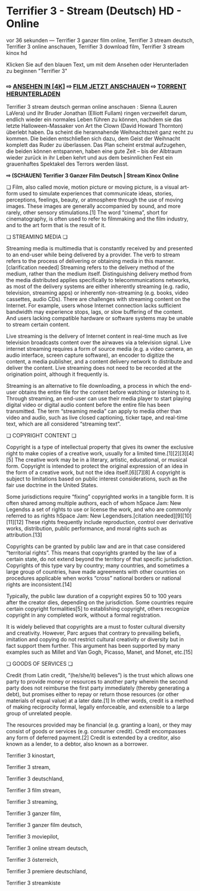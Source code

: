 # Terrifier 3 - Stream (Deutsch) HD - Online
vor 36 sekunden — Terrifier 3 ganzer film online, Terrifier 3 stream deutsch, Terrifier 3 online anschauen, Terrifier 3 download film, Terrifier 3 stream kinox hd

Klicken Sie auf den blauen Text, um mit dem Ansehen oder Herunterladen zu beginnen "Terrifier 3"

### ⇨ [ANSEHEN IN [4K]](https://t.co/4JEHjXcVpz) ⇨ [FILM JETZT ANSCHAUEN](https://t.co/4JEHjXcVpz) ⇨ [TORRENT HERUNTERLADEN](https://t.co/4JEHjXcVpz)

Terrifier 3 stream deutsch german online anschauen : Sienna (Lauren LaVera) und ihr Bruder Jonathan (Elliott Fullam) ringen verzweifelt darum, endlich wieder ein normales Leben führen zu können, nachdem sie das letzte Halloween-Massaker von Art the Clown (David Howard Thornton) überlebt haben. Da scheint die herannahende Weihnachtszeit ganz recht zu kommen. Die beiden entschließen sich dazu, dem Geist der Weihnacht komplett das Ruder zu überlassen. Das Plan scheint erstmal aufzugehen, die beiden können entspannen, haben eine gute Zeit – bis der Albtraum wieder zurück in ihr Leben kehrt und aus dem besinnlichen Fest ein grauenhaftes Spektakel des Terrors werden lässt.

**⇨ (SCHAUEN) Terrifier 3 Ganzer Film Deutsch | Stream Kinox Online**

❏ Film, also called movie, motion picture or moving picture, is a visual art-form used to simulate experiences that communicate ideas, stories, perceptions, feelings, beauty, or atmosphere through the use of moving images. These images are generally accompanied by sound, and more rarely, other sensory stimulations.[1] The word “cinema”, short for cinematography, is often used to refer to filmmaking and the film industry, and to the art form that is the result of it.

❏ STREAMING MEDIA ❏

Streaming media is multimedia that is constantly received by and presented to an end-user while being delivered by a provider. The verb to stream refers to the process of delivering or obtaining media in this manner.[clarification needed] Streaming refers to the delivery method of the medium, rather than the medium itself. Distinguishing delivery method from the media distributed applies specifically to telecommunications networks, as most of the delivery systems are either inherently streaming (e.g. radio, television, streaming apps) or inherently non-streaming (e.g. books, video cassettes, audio CDs). There are challenges with streaming content on the Internet. For example, users whose Internet connection lacks sufficient bandwidth may experience stops, lags, or slow buffering of the content. And users lacking compatible hardware or software systems may be unable to stream certain content.

Live streaming is the delivery of Internet content in real-time much as live television broadcasts content over the airwaves via a television signal. Live internet streaming requires a form of source media (e.g. a video camera, an audio interface, screen capture software), an encoder to digitize the content, a media publisher, and a content delivery network to distribute and deliver the content. Live streaming does not need to be recorded at the origination point, although it frequently is.

Streaming is an alternative to file downloading, a process in which the end-user obtains the entire file for the content before watching or listening to it. Through streaming, an end-user can use their media player to start playing digital video or digital audio content before the entire file has been transmitted. The term “streaming media” can apply to media other than video and audio, such as live closed captioning, ticker tape, and real-time text, which are all considered “streaming text”.

❏ COPYRIGHT CONTENT ❏

Copyright is a type of intellectual property that gives its owner the exclusive right to make copies of a creative work, usually for a limited time.[1][2][3][4][5] The creative work may be in a literary, artistic, educational, or musical form. Copyright is intended to protect the original expression of an idea in the form of a creative work, but not the idea itself.[6][7][8] A copyright is subject to limitations based on public interest considerations, such as the fair use doctrine in the United States.

Some jurisdictions require “fixing” copyrighted works in a tangible form. It is often shared among multiple authors, each of whom hSpace Jam: New Legendss a set of rights to use or license the work, and who are commonly referred to as rights hSpace Jam: New Legendsers.[citation needed][9][10][11][12] These rights frequently include reproduction, control over derivative works, distribution, public performance, and moral rights such as attribution.[13]

Copyrights can be granted by public law and are in that case considered “territorial rights”. This means that copyrights granted by the law of a certain state, do not extend beyond the territory of that specific jurisdiction. Copyrights of this type vary by country; many countries, and sometimes a large group of countries, have made agreements with other countries on procedures applicable when works “cross” national borders or national rights are inconsistent.[14]

Typically, the public law duration of a copyright expires 50 to 100 years after the creator dies, depending on the jurisdiction. Some countries require certain copyright formalities[5] to establishing copyright, others recognize copyright in any completed work, without a formal registration.

It is widely believed that copyrights are a must to foster cultural diversity and creativity. However, Parc argues that contrary to prevailing beliefs, imitation and copying do not restrict cultural creativity or diversity but in fact support them further. This argument has been supported by many examples such as Millet and Van Gogh, Picasso, Manet, and Monet, etc.[15]

❏ GOODS OF SERVICES ❏

Credit (from Latin credit, “(he/she/it) believes”) is the trust which allows one party to provide money or resources to another party wherein the second party does not reimburse the first party immediately (thereby generating a debt), but promises either to repay or return those resources (or other materials of equal value) at a later date.[1] In other words, credit is a method of making reciprocity formal, legally enforceable, and extensible to a large group of unrelated people.

The resources provided may be financial (e.g. granting a loan), or they may consist of goods or services (e.g. consumer credit). Credit encompasses any form of deferred payment.[2] Credit is extended by a creditor, also known as a lender, to a debtor, also known as a borrower.

Terrifier 3 kinostart,

Terrifier 3 stream,

Terrifier 3 deutschland,

Terrifier 3 film stream,

Terrifier 3 streaming,

Terrifier 3 ganzer film,

Terrifier 3 ganzer film deutsch,

Terrifier 3 moviepilot,

Terrifier 3 online stream deutsch,

Terrifier 3 österreich,

Terrifier 3 premiere deutschland,

Terrifier 3 streamkiste

